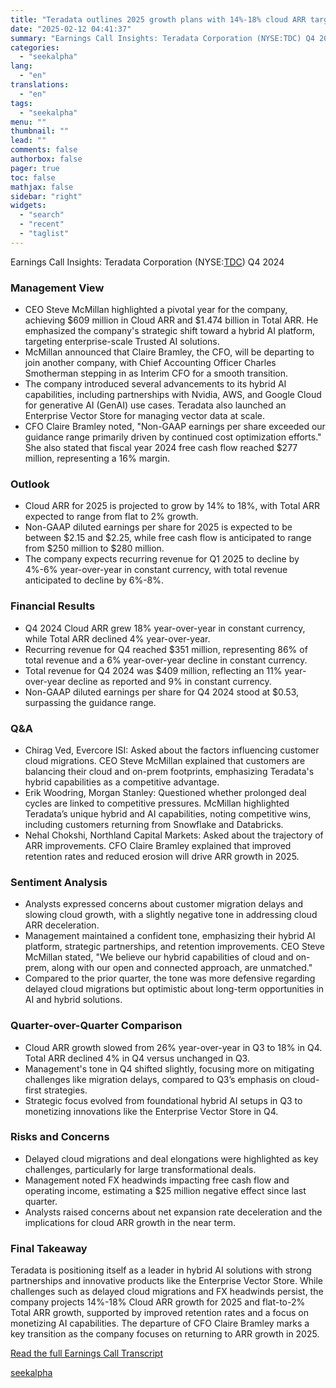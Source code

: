```yaml
---
title: "Teradata outlines 2025 growth plans with 14%-18% cloud ARR target and new AI innovations"
date: "2025-02-12 04:41:37"
summary: "Earnings Call Insights: Teradata Corporation (NYSE:TDC) Q4 2024 Management View CEO Steve McMillan highlighted a pivotal year for the company, achieving $609 million in Cloud ARR and $1.474 billion in Total ARR. He emphasized the company's strategic shift toward a hybrid AI platform, targeting enterprise-scale Trusted AI solutions. McMillan announced..."
categories:
  - "seekalpha"
lang:
  - "en"
translations:
  - "en"
tags:
  - "seekalpha"
menu: ""
thumbnail: ""
lead: ""
comments: false
authorbox: false
pager: true
toc: false
mathjax: false
sidebar: "right"
widgets:
  - "search"
  - "recent"
  - "taglist"
---
```


Earnings Call Insights: Teradata Corporation (NYSE:[TDC](https://seekingalpha.com/symbol/TDC "Teradata Corporation")) Q4 2024

### Management View

* CEO Steve McMillan highlighted a pivotal year for the company, achieving $609 million in Cloud ARR and $1.474 billion in Total ARR. He emphasized the company's strategic shift toward a hybrid AI platform, targeting enterprise-scale Trusted AI solutions.
* McMillan announced that Claire Bramley, the CFO, will be departing to join another company, with Chief Accounting Officer Charles Smotherman stepping in as Interim CFO for a smooth transition.
* The company introduced several advancements to its hybrid AI capabilities, including partnerships with Nvidia, AWS, and Google Cloud for generative AI (GenAI) use cases. Teradata also launched an Enterprise Vector Store for managing vector data at scale.
* CFO Claire Bramley noted, "Non-GAAP earnings per share exceeded our guidance range primarily driven by continued cost optimization efforts." She also stated that fiscal year 2024 free cash flow reached $277 million, representing a 16% margin.

### Outlook

* Cloud ARR for 2025 is projected to grow by 14% to 18%, with Total ARR expected to range from flat to 2% growth.
* Non-GAAP diluted earnings per share for 2025 is expected to be between $2.15 and $2.25, while free cash flow is anticipated to range from $250 million to $280 million.
* The company expects recurring revenue for Q1 2025 to decline by 4%-6% year-over-year in constant currency, with total revenue anticipated to decline by 6%-8%.

### Financial Results

* Q4 2024 Cloud ARR grew 18% year-over-year in constant currency, while Total ARR declined 4% year-over-year.
* Recurring revenue for Q4 reached $351 million, representing 86% of total revenue and a 6% year-over-year decline in constant currency.
* Total revenue for Q4 2024 was $409 million, reflecting an 11% year-over-year decline as reported and 9% in constant currency.
* Non-GAAP diluted earnings per share for Q4 2024 stood at $0.53, surpassing the guidance range.

### Q&A

* Chirag Ved, Evercore ISI: Asked about the factors influencing customer cloud migrations. CEO Steve McMillan explained that customers are balancing their cloud and on-prem footprints, emphasizing Teradata's hybrid capabilities as a competitive advantage.
* Erik Woodring, Morgan Stanley: Questioned whether prolonged deal cycles are linked to competitive pressures. McMillan highlighted Teradata’s unique hybrid and AI capabilities, noting competitive wins, including customers returning from Snowflake and Databricks.
* Nehal Chokshi, Northland Capital Markets: Asked about the trajectory of ARR improvements. CFO Claire Bramley explained that improved retention rates and reduced erosion will drive ARR growth in 2025.

### Sentiment Analysis

* Analysts expressed concerns about customer migration delays and slowing cloud growth, with a slightly negative tone in addressing cloud ARR deceleration.
* Management maintained a confident tone, emphasizing their hybrid AI platform, strategic partnerships, and retention improvements. CEO Steve McMillan stated, "We believe our hybrid capabilities of cloud and on-prem, along with our open and connected approach, are unmatched."
* Compared to the prior quarter, the tone was more defensive regarding delayed cloud migrations but optimistic about long-term opportunities in AI and hybrid solutions.

### Quarter-over-Quarter Comparison

* Cloud ARR growth slowed from 26% year-over-year in Q3 to 18% in Q4. Total ARR declined 4% in Q4 versus unchanged in Q3.
* Management's tone in Q4 shifted slightly, focusing more on mitigating challenges like migration delays, compared to Q3’s emphasis on cloud-first strategies.
* Strategic focus evolved from foundational hybrid AI setups in Q3 to monetizing innovations like the Enterprise Vector Store in Q4.

### Risks and Concerns

* Delayed cloud migrations and deal elongations were highlighted as key challenges, particularly for large transformational deals.
* Management noted FX headwinds impacting free cash flow and operating income, estimating a $25 million negative effect since last quarter.
* Analysts raised concerns about net expansion rate deceleration and the implications for cloud ARR growth in the near term.

### Final Takeaway

Teradata is positioning itself as a leader in hybrid AI solutions with strong partnerships and innovative products like the Enterprise Vector Store. While challenges such as delayed cloud migrations and FX headwinds persist, the company projects 14%-18% Cloud ARR growth for 2025 and flat-to-2% Total ARR growth, supported by improved retention rates and a focus on monetizing AI capabilities. The departure of CFO Claire Bramley marks a key transition as the company focuses on returning to ARR growth in 2025.

[Read the full Earnings Call Transcript](https://seekingalpha.com/symbol/TDC/earnings/transcripts)

[seekalpha](https://seekingalpha.com/news/4406582-teradata-outlines-2025-growth-plans-with-14-percentminus-18-percent-cloud-arr-target-and-new)
